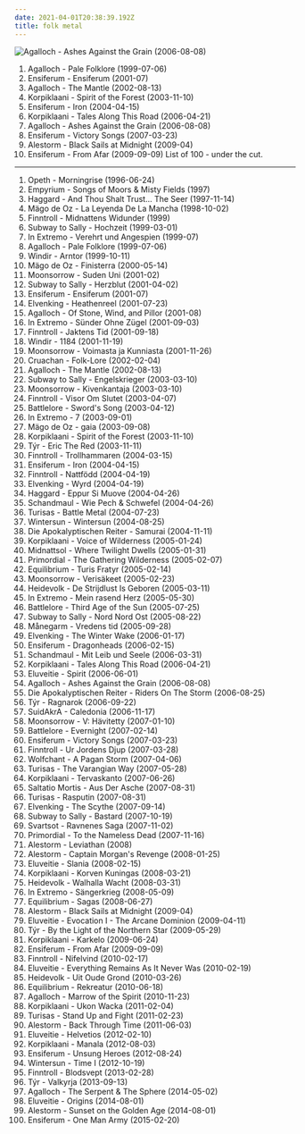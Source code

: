 ```yaml
---
date: 2021-04-01T20:38:39.192Z
title: folk metal
---
```

![Agalloch - Ashes Against the Grain (2006-08-08)](http://coverartarchive.org/release/b943e89a-2ae7-4cce-940a-c434c4f068cf/19071273840-500.jpg "Agalloch - Ashes Against the Grain (2006-08-08)")
1. <span title="#folk_metal #doom_metal">Agalloch - Pale Folklore (1999-07-06)</span>
2. <span title="#folk_metal #viking_metal">Ensiferum - Ensiferum (2001-07)</span>
3. <span title="#folk_metal #doom_metal">Agalloch - The Mantle (2002-08-13)</span>
4. <span title="#folk_metal">Korpiklaani - Spirit of the Forest (2003-11-10)</span>
5. <span title="#folk_metal #viking_metal">Ensiferum - Iron (2004-04-15)</span>
6. <span title="#folk_metal">Korpiklaani - Tales Along This Road (2006-04-21)</span>
7. <span title="#doom_metal #folk_metal #progressive_metal">Agalloch - Ashes Against the Grain (2006-08-08)</span>
8. <span title="#folk_metal #viking_metal">Ensiferum - Victory Songs (2007-03-23)</span>
9. <span title="#folk_metal #power_metal #pirate_metal">Alestorm - Black Sails at Midnight (2009-04)</span>
10. <span title="#folk_metal">Ensiferum - From Afar (2009-09-09)</span>
List of 100 - under the cut.
<!-- more -->
-----
1. <span title="#progressive_death_metal #progressive_metal">Opeth - Morningrise (1996-06-24)</span>
2. <span title="#folk_metal">Empyrium - Songs of Moors & Misty Fields (1997)</span>
3. <span title="#symphonic_metal #medieval #folk_metal">Haggard - And Thou Shalt Trust... The Seer (1997-11-14)</span>
4. <span title="#folk_metal">Mägo de Oz - La Leyenda De La Mancha (1998-10-02)</span>
5. <span title="#folk_metal">Finntroll - Midnattens Widunder (1999)</span>
6. <span title="#folk_metal">Subway to Sally - Hochzeit (1999-03-01)</span>
7. <span title="#folk_metal">In Extremo - Verehrt und Angespien (1999-07)</span>
8. <span title="#folk_metal #doom_metal">Agalloch - Pale Folklore (1999-07-06)</span>
9. <span title="#black_metal #viking_metal">Windir - Arntor (1999-10-11)</span>
10. <span title="#folk_metal">Mägo de Oz - Finisterra (2000-05-14)</span>
11. <span title="#folk_metal #viking_metal">Moonsorrow - Suden Uni (2001-02)</span>
12. <span title="#folk_metal">Subway to Sally - Herzblut (2001-04-02)</span>
13. <span title="#folk_metal #viking_metal">Ensiferum - Ensiferum (2001-07)</span>
14. <span title="#folk_metal #power_metal">Elvenking - Heathenreel (2001-07-23)</span>
15. <span title="#doom_metal #black_metal #folk_metal">Agalloch - Of Stone, Wind, and Pillor (2001-08)</span>
16. <span title="#folk_metal">In Extremo - Sünder Ohne Zügel (2001-09-03)</span>
17. <span title="#folk_metal">Finntroll - Jaktens Tid (2001-09-18)</span>
18. <span title="#black_metal #viking_metal #folk_metal #melodic_black_metal">Windir - 1184 (2001-11-19)</span>
19. <span title="#viking_metal #folk_metal #pagan_metal">Moonsorrow - Voimasta ja Kunniasta (2001-11-26)</span>
20. <span title="#folk_metal">Cruachan - Folk-Lore (2002-02-04)</span>
21. <span title="#folk_metal #doom_metal">Agalloch - The Mantle (2002-08-13)</span>
22. <span title="#folk_metal">Subway to Sally - Engelskrieger (2003-03-10)</span>
23. <span title="#viking_metal #folk_metal">Moonsorrow - Kivenkantaja (2003-03-10)</span>
24. <span title="#folk #folk_metal">Finntroll - Visor Om Slutet (2003-04-07)</span>
25. <span title="#folk_metal">Battlelore - Sword's Song (2003-04-12)</span>
26. <span title="#folk_metal">In Extremo - 7 (2003-09-01)</span>
27. <span title="#folk_metal">Mägo de Oz - gaia (2003-09-08)</span>
28. <span title="#folk_metal">Korpiklaani - Spirit of the Forest (2003-11-10)</span>
29. <span title="#folk_metal #viking_metal">Týr - Eric The Red (2003-11-11)</span>
30. <span title="#folk_metal">Finntroll - Trollhammaren (2004-03-15)</span>
31. <span title="#folk_metal #viking_metal">Ensiferum - Iron (2004-04-15)</span>
32. <span title="#folk_metal">Finntroll - Nattfödd (2004-04-19)</span>
33. <span title="#folk_metal">Elvenking - Wyrd (2004-04-19)</span>
34. <span title="#symphonic_metal">Haggard - Eppur Si Muove (2004-04-26)</span>
35. <span title="#folk_metal #schandmaul #metal #german">Schandmaul - Wie Pech & Schwefel (2004-04-26)</span>
36. <span title="#folk_metal #viking_metal #battle_metal">Turisas - Battle Metal (2004-07-23)</span>
37. <span title="#melodic_death_metal">Wintersun - Wintersun (2004-08-25)</span>
38. <span title="#heavy_metal #folk_metal">Die Apokalyptischen Reiter - Samurai (2004-11-11)</span>
39. <span title="#folk_metal">Korpiklaani - Voice of Wilderness (2005-01-24)</span>
40. <span title="#folk_metal #gothic_metal">Midnattsol - Where Twilight Dwells (2005-01-31)</span>
41. <span title="#black_metal">Primordial - The Gathering Wilderness (2005-02-07)</span>
42. <span title="#folk_metal">Equilibrium - Turis Fratyr (2005-02-14)</span>
43. <span title="#folk_metal #viking_metal #black_metal #pagan_metal">Moonsorrow - Verisäkeet (2005-02-23)</span>
44. <span title="#folk_metal">Heidevolk - De Strijdlust Is Geboren (2005-03-11)</span>
45. <span title="#folk_metal">In Extremo - Mein rasend Herz (2005-05-30)</span>
46. <span title="#folk_metal">Battlelore - Third Age of the Sun (2005-07-25)</span>
47. <span title="#folk_metal">Subway to Sally - Nord Nord Ost (2005-08-22)</span>
48. <span title="#folk_metal #viking_metal">Månegarm - Vredens tid (2005-09-28)</span>
49. <span title="#folk_metal #power_metal">Elvenking - The Winter Wake (2006-01-17)</span>
50. <span title="#viking_metal #folk_metal">Ensiferum - Dragonheads (2006-02-15)</span>
51. <span title="#folk_metal #folk_rock #german">Schandmaul - Mit Leib und Seele (2006-03-31)</span>
52. <span title="#folk_metal">Korpiklaani - Tales Along This Road (2006-04-21)</span>
53. <span title="#folk_metal">Eluveitie - Spirit (2006-06-01)</span>
54. <span title="#doom_metal #folk_metal #progressive_metal">Agalloch - Ashes Against the Grain (2006-08-08)</span>
55. <span title="#folk_metal #melodic_death_metal">Die Apokalyptischen Reiter - Riders On The Storm (2006-08-25)</span>
56. <span title="#folk_metal #viking_metal">Týr - Ragnarok (2006-09-22)</span>
57. <span title="#folk_metal">SuidAkrA - Caledonia (2006-11-17)</span>
58. <span title="#folk_metal">Moonsorrow - V: Hävitetty (2007-01-10)</span>
59. <span title="#folk_metal">Battlelore - Evernight (2007-02-14)</span>
60. <span title="#folk_metal #viking_metal">Ensiferum - Victory Songs (2007-03-23)</span>
61. <span title="#folk_metal">Finntroll - Ur Jordens Djup (2007-03-28)</span>
62. <span title="#pagan_metal #folk_metal">Wolfchant - A Pagan Storm (2007-04-06)</span>
63. <span title="#folk_metal #viking_metal">Turisas - The Varangian Way (2007-05-28)</span>
64. <span title="#folk_metal">Korpiklaani - Tervaskanto (2007-06-26)</span>
65. <span title="#folk_metal #mittelalter_rock">Saltatio Mortis - Aus Der Asche (2007-08-31)</span>
66. <span title="#folk_metal">Turisas - Rasputin (2007-08-31)</span>
67. <span title="#folk_metal">Elvenking - The Scythe (2007-09-14)</span>
68. <span title="#folk_metal">Subway to Sally - Bastard (2007-10-19)</span>
69. <span title="#folk_metal">Svartsot - Ravnenes Saga (2007-11-02)</span>
70. <span title="#black_metal #pagan_metal">Primordial - To the Nameless Dead (2007-11-16)</span>
71. <span title="#folk_metal #power_metal">Alestorm - Leviathan (2008)</span>
72. <span title="#folk_metal #pirate_metal">Alestorm - Captain Morgan's Revenge (2008-01-25)</span>
73. <span title="#folk_metal">Eluveitie - Slania (2008-02-15)</span>
74. <span title="#folk_metal">Korpiklaani - Korven Kuningas (2008-03-21)</span>
75. <span title="#folk_metal">Heidevolk - Walhalla Wacht (2008-03-31)</span>
76. <span title="#folk_metal">In Extremo - Sängerkrieg (2008-05-09)</span>
77. <span title="#folk_metal">Equilibrium - Sagas (2008-06-27)</span>
78. <span title="#folk_metal #power_metal #pirate_metal">Alestorm - Black Sails at Midnight (2009-04)</span>
79. <span title="#folk #folk_metal #celtic_folk">Eluveitie - Evocation I - The Arcane Dominion (2009-04-11)</span>
80. <span title="#folk_metal #viking_metal">Týr - By the Light of the Northern Star (2009-05-29)</span>
81. <span title="#folk_metal">Korpiklaani - Karkelo (2009-06-24)</span>
82. <span title="#folk_metal">Ensiferum - From Afar (2009-09-09)</span>
83. <span title="#folk_metal">Finntroll - Nifelvind (2010-02-17)</span>
84. <span title="#folk_metal">Eluveitie - Everything Remains As It Never Was (2010-02-19)</span>
85. <span title="#folk_metal">Heidevolk - Uit Oude Grond (2010-03-26)</span>
86. <span title="#folk_metal">Equilibrium - Rekreatur (2010-06-18)</span>
87. <span title="#2010 #black_metal #atmospheric_black_metal #folk_metal">Agalloch - Marrow of the Spirit (2010-11-23)</span>
88. <span title="#folk_metal">Korpiklaani - Ukon Wacka (2011-02-04)</span>
89. <span title="#folk_metal #symphonic_metal">Turisas - Stand Up and Fight (2011-02-23)</span>
90. <span title="#folk_metal">Alestorm - Back Through Time (2011-06-03)</span>
91. <span title="#folk_metal #melodic_death_metal">Eluveitie - Helvetios (2012-02-10)</span>
92. <span title="#folk_metal">Korpiklaani - Manala (2012-08-03)</span>
93. <span title="#folk_metal">Ensiferum - Unsung Heroes (2012-08-24)</span>
94. <span title="#melodic_death_metal #symphonic_metal #progressive_blackened_homoerotic_weeaboo_metal #leather_daddy_rape_soundtrack #misanthropic_gay_romance_nostalgia_metal #neo_erotic_spandex_metal">Wintersun - Time I (2012-10-19)</span>
95. <span title="#folk_metal">Finntroll - Blodsvept (2013-02-28)</span>
96. <span title="#folk_metal #2013">Týr - Valkyrja (2013-09-13)</span>
97. <span title="#2014 #doom_metal #folk_metal">Agalloch - The Serpent & The Sphere (2014-05-02)</span>
98. <span title="#2014 #folk_metal #melodic_death_metal">Eluveitie - Origins (2014-08-01)</span>
99. <span title="#folk_metal #2014 #power_metal">Alestorm - Sunset on the Golden Age (2014-08-01)</span>
100. <span title="#2015 #folk_metal">Ensiferum - One Man Army (2015-02-20)</span>
